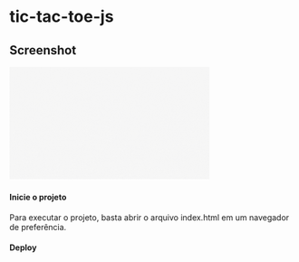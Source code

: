 # tic-tac-toe-js
 
 ## Screenshot
 <img width="70%" src="/assets/demo.gif">
 
#### Inicie o projeto
Para executar o projeto, basta abrir o arquivo index.html em um navegador de preferência.

#### Deploy
